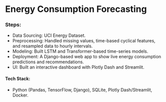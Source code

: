 # Energy Consumption Forecasting

### Steps: 
* Data Sourcing: UCI Energy Dataset.
* Preprocessing: Handled missing values, time-based cyclical features, and resampled data to hourly intervals.
* Modeling: Built LSTM and Transformer-based time-series models.
* Deployment: A Django-based web app to show live energy consumption predictions and recommendations.
* UI: Built an interactive dashboard with Plotly Dash and Streamlit.

#### Tech Stack: 
* Python (Pandas, TensorFlow, Django), SQLite, Plotly Dash/Streamlit, Docker.
